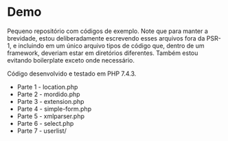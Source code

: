 # Demo
 
Pequeno repositório com códigos de exemplo. Note que para manter a brevidade, estou deliberadamente
escrevendo esses arquivos fora da PSR-1, e incluindo em um único arquivo tipos de código que, dentro de
um framework, deveriam estar em diretórios diferentes. Também estou evitando boilerplate exceto onde
necessário.

Código desenvolvido e testado em PHP 7.4.3.

- Parte 1 - location.php
- Parte 2 - mordido.php
- Parte 3 - extension.php
- Parte 4 - simple-form.php
- Parte 5 - xmlparser.php
- Parte 6 - select.php
- Parte 7 - userlist/
